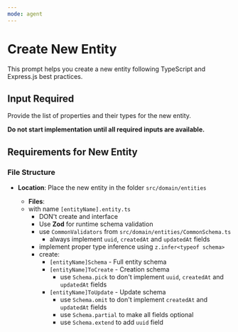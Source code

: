 ```yaml
---
mode: agent
---
```


# Create New Entity

This prompt helps you create a new entity following TypeScript and Express.js best practices.

## Input Required

Provide the list of properties and their types for the new entity.

**Do not start implementation until all required inputs are available.**

## Requirements for New Entity

### File Structure

- **Location**: Place the new entity in the folder `src/domain/entities`

  - **Files**:
  - with name `[entityName].entity.ts`
    - DON't create and interface
    - Use **Zod** for runtime schema validation
    - use `CommonValidators` from `src/domain/entities/CommonSchema.ts`
      - always implement `uuid`, `createdAt` and `updatedAt` fields
    - implement proper type inference using `z.infer<typeof schema>`
    - create:
      - `[entityName]Schema` - Full entity schema
      - `[entityName]ToCreate` - Creation schema
        - use `Schema.pick` to don't implement `uuid`, `createdAt` and `updatedAt` fields
      - `[entityName]ToUpdate` - Update schema
        - use `Schema.omit` to don't implement `createdAt` and `updatedAt` fields
        - use `Schema.partial` to make all fields optional
        - use `Schema.extend` to add `uuid` field
